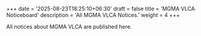 +++
date = '2025-08-23T18:25:10+06:30'
draft = false
title = 'MGMA VLCA Noticeboard'
description = 'All MGMA VLCA Notices.'
weight = 4
+++

All notices about MGMA VLCA are published here.
